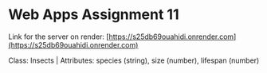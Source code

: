 # Web Apps Assignment 11

Link for the server on render: [https://s25db69ouahidi.onrender.com](https://s25db69ouahidi.onrender.com)

Class: Insects | Attributes:  species (string), size (number), lifespan (number)
